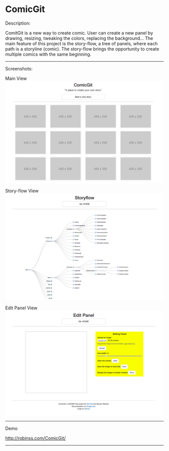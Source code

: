 ComicGit 
=====

Description:

ComitGit is a new way to create comic. User can create a new panel by drawing, resizing, tweaking the colors, replacing the background... The main feature of this project is the story-flow, a tree of panels, where each path is a storyline (comic). The story-flow brings the opportunity to create multiple comics with the same beginning.

----------------------------------------------------------

Screenshots:

  Main View
  ![Main View](https://raw.githubusercontent.com/Robinss2014/ComicGit/master/assets/imgs/mainView.png)

  Story-flow View
  ![Story-flow View](https://raw.githubusercontent.com/Robinss2014/ComicGit/master/assets/imgs/story-flowView.png)
  
  Edit Panel View
  ![Edit Panel View](https://raw.githubusercontent.com/Robinss2014/ComicGit/master/assets/imgs/EditPanelView.png)

----------------------------------------------------------

Demo

http://robinss.com/ComicGit/

----------------------------------------------------------
